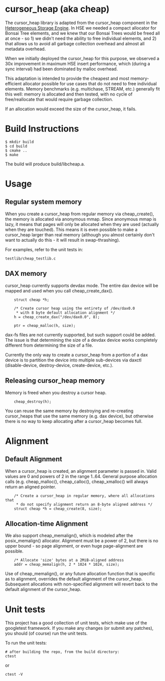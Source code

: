 
# cursor_heap (aka cheap)

The cursor_heap library is adapted from the cursor_heap component in the
[Heterogeneous Storage Engine](https://github.com/hse-project/hse). 
In HSE we needed a compact allocator for
Bonsai Tree elements, and we knew that our Bonsai Trees would be freed
all at once - so 1) we didn't need the ability to free individual elements,
and 2) that allows us to avoid all garbage collection overhead and almost
all metadata overhead.

When we initially deployed the cursor_heap for this purpose, we observed a
30x improvement in maximum HSE insert performance, which (during a sync
interval) had been dominated by malloc overhead.

This adaptation is intended to provide the cheapest and most memory-efficient
allocator possible for use cases that do not need to free individual elements.
Memory benchmarks (e.g. multichase, STREAM, etc.) generally fit this well:
memory is allocated and then tested, with no cycle of free/reallocate that
would require garbage collection.

If an allocation would exceed the size of the cursor_heap, it fails.

# Build Instructions

```
$ mkdir build
$ cd build
$ cmake ..
$ make
```

The build will produce build/libcheap.a.

# Usage
## Regular system memory

When you create a cursor_heap from regular memory via cheap_create(),
the memory is allocated via anonymous mmap.  Since anonymous mmap is
lazy, it means that pages will only be allocated when they are used
(actually when they are touched).  This means it is even possible to
make a cursor_heap larger than real memory (although you almost certainly
don't want to actually do this - it will result in swap-thrashing).

For examples, refer to the unit tests in:
```
testlib/cheap_testlib.c
```

## DAX memory

cursor_heap currently supports devdax mode. The entire dax device will be mapped
and used when you call cheap_create_dax().
```c:
    struct cheap *h;

    /* Create cursor heap using the entirety of /dev/dax0.0
     * with 8 byte default allocation alignment */
    h = cheap_create_dax("/dev/dax0.0", 8);

    ptr = cheap_malloc(h, size);
```
dax-fs files are not currently supported, but such support could be added. The
issue is that determining the size of a devdax device works completely different
from determining the size of a file.

Currently the only way to create a cursor_heap from a portion of a dax
device is to partition the device into multiple sub-devices via
daxctl (disable-device, destroy-device, create-device, etc.).

## Releasing cursor_heap memory

Memory is freed when you destroy a cursor heap.  

```c:
    cheap_destroy(h);
```
You can reuse the same memory by destroying and re-creating cursor_heaps
that use the same memory (e.g. dax device), but otherwise there is no way
to keep allocating after a cursor_heap becomes full.

# Alignment
## Default Alignment
When a cursor_heap is created, an alignment parameter is passed in.  Valid
values are 0 and powers of 2 in the range 1..64.  General purpose allocation calls
(e.g. cheap_malloc(), cheap_calloc(), cheap_xmalloc() will always return
an aligned pointer.

```c:
    /* Create a cursor_heap in regular memory, where all allocations that
     * do not specify alignment return an 8-byte aligned address */
    struct cheap *h = cheap_create(8, size);
```

## Allocation-time Alignment
We also support cheap_memalign(), which is modeled after the posix_memalign()
allocator.  Alignment must be a power of 2, but there is no upper bound -
so page alignment, or even huge page-alignment are possible.
```c:
    /* Allocate 'size' bytes at a 2MiB-aligned address
    addr = cheap_memalign(h, 2 * 1024 * 1024, size);
```
Use of cheap_memalign(), or any future allocation function that is specific
as to alignment, overrides the default alignment of the cursor_heap.
Subsequent allocations with non-specified alignment will revert back to
the default alignment of the cursor_heap.

# Unit tests

This project has a good collection of unit tests, which make use of the
googletest framework. If you make any changes (or submit any patches),
you should (of course) run the unit tests.

To run the unit tests:
```
# after building the repo, from the build directory:
ctest
```
or
```
ctest -V
```


